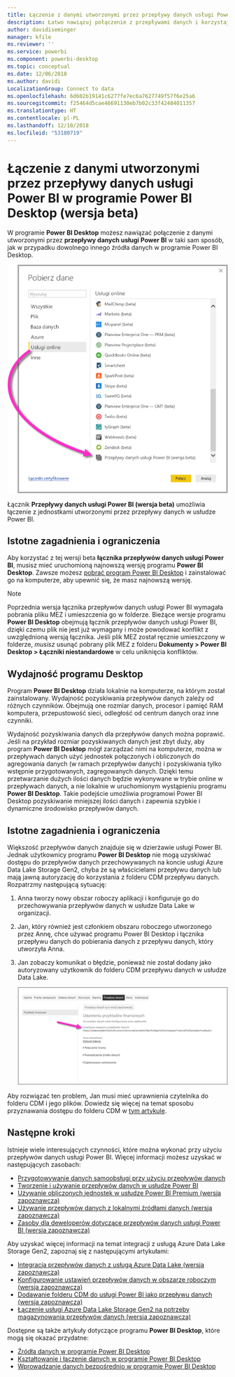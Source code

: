 ```yaml
---
title: Łączenie z danymi utworzonymi przez przepływy danych usługi Power BI w programie Power BI Desktop (wersja beta)
description: Łatwo nawiązuj połączenie z przepływami danych i korzystaj z nich w programie Power BI Desktop
author: davidiseminger
manager: kfile
ms.reviewer: ''
ms.service: powerbi
ms.component: powerbi-desktop
ms.topic: conceptual
ms.date: 12/06/2018
ms.author: davidi
LocalizationGroup: Connect to data
ms.openlocfilehash: 6d602b19141c6277fe7ec6a7627749f57f6e25a6
ms.sourcegitcommit: f25464d5cae46691130eb7b02c33f42404011357
ms.translationtype: HT
ms.contentlocale: pl-PL
ms.lasthandoff: 12/10/2018
ms.locfileid: "53180719"
---
```

# <a name="connect-to-data-created-by-power-bi-dataflows-in-power-bi-desktop-beta"></a>Łączenie z danymi utworzonymi przez przepływy danych usługi Power BI w programie Power BI Desktop (wersja beta)
W programie **Power BI Desktop** możesz nawiązać połączenie z danymi utworzonymi przez **przepływy danych usługi Power BI** w taki sam sposób, jak w przypadku dowolnego innego źródła danych w programie Power BI Desktop.

![Łączenie się z przepływami danych](media/desktop-connect-dataflows/connect-dataflows_01.png)

Łącznik **Przepływy danych usługi Power BI (wersja beta)** umożliwia łączenie z jednostkami utworzonymi przez przepływy danych w usłudze Power BI. 

## <a name="considerations-and-limitations"></a>Istotne zagadnienia i ograniczenia

Aby korzystać z tej wersji beta **łącznika przepływów danych usługi Power BI**, musisz mieć uruchomioną najnowszą wersję programu **Power BI Desktop**. Zawsze możesz [pobrać program Power BI Desktop](desktop-get-the-desktop.md) i zainstalować go na komputerze, aby upewnić się, że masz najnowszą wersję.  

> [!NOTE]
> Poprzednia wersja łącznika przepływów danych usługi Power BI wymagała pobrania pliku MEZ i umieszczenia go w folderze. Bieżące wersje programu **Power BI Desktop** obejmują łącznik przepływów danych usługi Power BI, dzięki czemu plik nie jest już wymagany i może powodować konflikt z uwzględnioną wersją łącznika. Jeśli plik MEZ został ręcznie umieszczony w folderze, *musisz* usunąć pobrany plik MEZ z folderu **Dokumenty > Power BI Desktop > Łączniki niestandardowe** w celu uniknięcia konfliktów. 

## <a name="desktop-performance"></a>Wydajność programu Desktop
Program **Power BI Desktop** działa lokalnie na komputerze, na którym został zainstalowany. Wydajność pozyskiwania przepływów danych zależy od różnych czynników. Obejmują one rozmiar danych, procesor i pamięć RAM komputera, przepustowość sieci, odległość od centrum danych oraz inne czynniki.

Wydajność pozyskiwania danych dla przepływów danych można poprawić. Jeśli na przykład rozmiar pozyskiwanych danych jest zbyt duży, aby program **Power BI Desktop** mógł zarządzać nimi na komputerze, można w przepływach danych użyć jednostek połączonych i obliczonych do agregowania danych (w ramach przepływów danych) i pozyskiwania tylko wstępnie przygotowanych, zagregowanych danych. Dzięki temu przetwarzanie dużych ilości danych będzie wykonywane w trybie online w przepływach danych, a nie lokalnie w uruchomionym wystąpieniu programu **Power BI Desktop**. Takie podejście umożliwia programowi Power BI Desktop pozyskiwanie mniejszej ilości danych i zapewnia szybkie i dynamiczne środowisko przepływów danych.

## <a name="considerations-and-limitations"></a>Istotne zagadnienia i ograniczenia

Większość przepływów danych znajduje się w dzierżawie usługi Power BI. Jednak użytkownicy programu **Power BI Desktop** nie mogą uzyskiwać dostępu do przepływów danych przechowywanych na koncie usługi Azure Data Lake Storage Gen2, chyba że są właścicielami przepływu danych lub mają jawną autoryzację do korzystania z folderu CDM przepływu danych. Rozpatrzmy następującą sytuację:

1.  Anna tworzy nowy obszar roboczy aplikacji i konfiguruje go do przechowywania przepływów danych w usłudze Data Lake w organizacji.
2.  Jan, który również jest członkiem obszaru roboczego utworzonego przez Annę, chce używać programu Power BI Desktop i łącznika przepływu danych do pobierania danych z przepływu danych, który utworzyła Anna.
3.  Jan zobaczy komunikat o błędzie, ponieważ nie został dodany jako autoryzowany użytkownik do folderu CDM przepływu danych w usłudze Data Lake.

    ![Błąd podczas próby użycia przepływu danych](media/service-dataflows-configure-workspace-storage-settings/dataflow-storage-settings_08.jpg)

Aby rozwiązać ten problem, Jan musi mieć uprawnienia czytelnika do folderu CDM i jego plików. Dowiedz się więcej na temat sposobu przyznawania dostępu do folderu CDM w [tym artykule](https://go.microsoft.com/fwlink/?linkid=2029121).




## <a name="next-steps"></a>Następne kroki
Istnieje wiele interesujących czynności, które można wykonać przy użyciu przepływów danych usługi Power BI. Więcej informacji możesz uzyskać w następujących zasobach:

* [Przygotowywanie danych samoobsługi przy użyciu przepływów danych](service-dataflows-overview.md)
* [Tworzenie i używanie przepływów danych w usłudze Power BI](service-dataflows-create-use.md)
* [Używanie obliczonych jednostek w usłudze Power BI Premium (wersja zapoznawcza)](service-dataflows-computed-entities-premium.md)
* [Używanie przepływów danych z lokalnymi źródłami danych (wersja zapoznawcza)](service-dataflows-on-premises-gateways.md)
* [Zasoby dla deweloperów dotyczące przepływów danych usługi Power BI (wersja zapoznawcza)](service-dataflows-developer-resources.md)

Aby uzyskać więcej informacji na temat integracji z usługą Azure Data Lake Storage Gen2, zapoznaj się z następującymi artykułami:

* [Integracja przepływów danych z usługą Azure Data Lake (wersja zapoznawcza)](service-dataflows-azure-data-lake-integration.md)
* [Konfigurowanie ustawień przepływów danych w obszarze roboczym (wersja zapoznawcza)](service-dataflows-configure-workspace-storage-settings.md)
* [Dodawanie folderu CDM do usługi Power BI jako przepływu danych (wersja zapoznawcza)](service-dataflows-add-cdm-folder.md)
* [Łączenie usługi Azure Data Lake Storage Gen2 na potrzeby magazynowania przepływów danych (wersja zapoznawcza)](service-dataflows-connect-azure-data-lake-storage-gen2.md)

Dostępne są także artykuły dotyczące programu **Power BI Desktop**, które mogą się okazać przydatne:

* [Źródła danych w programie Power BI Desktop](desktop-data-sources.md)
* [Kształtowanie i łączenie danych w programie Power BI Desktop](desktop-shape-and-combine-data.md)
* [Wprowadzanie danych bezpośrednio w programie Power BI Desktop](desktop-enter-data-directly-into-desktop.md)   

